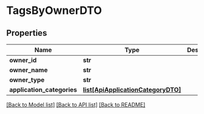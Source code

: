 # TagsByOwnerDTO

## Properties

| Name                       | Type                                                                | Description | Notes      |
| -------------------------- | ------------------------------------------------------------------- | ----------- | ---------- |
| **owner_id**               | **str**                                                             |             | [optional] |
| **owner_name**             | **str**                                                             |             | [optional] |
| **owner_type**             | **str**                                                             |             | [optional] |
| **application_categories** | [**list[ApiApplicationCategoryDTO]**](ApiApplicationCategoryDTO.md) |             | [optional] |

[[Back to Model list]](../README.md#documentation-for-models) [[Back to API list]](../README.md#documentation-for-api-endpoints) [[Back to README]](../README.md)
